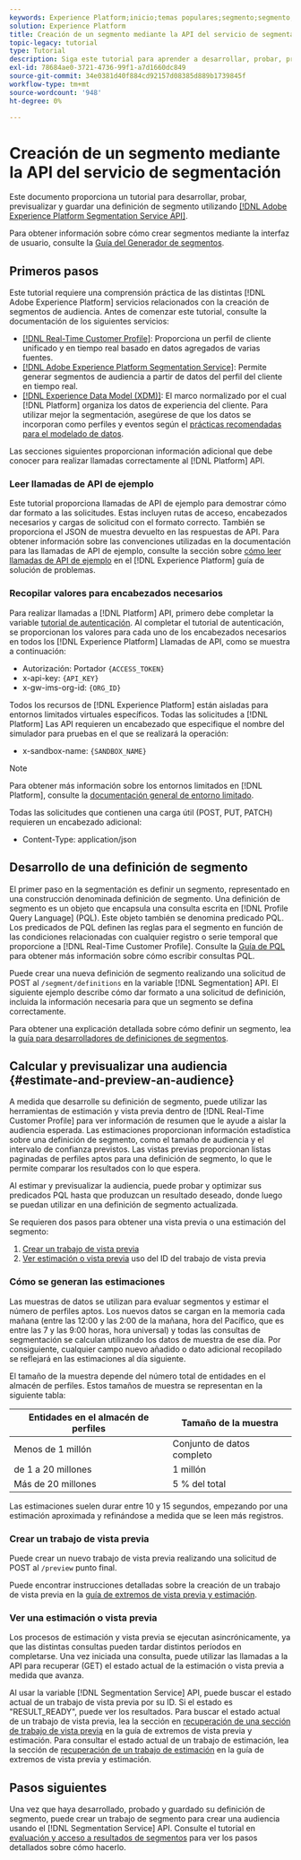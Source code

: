```yaml
---
keywords: Experience Platform;inicio;temas populares;segmento;segmento;crear segmento;segmentación;crear segmento;servicio de segmentación;
solution: Experience Platform
title: Creación de un segmento mediante la API del servicio de segmentación
topic-legacy: tutorial
type: Tutorial
description: Siga este tutorial para aprender a desarrollar, probar, previsualizar y guardar una definición de segmento mediante la API del servicio de segmentación de Adobe Experience Platform.
exl-id: 78684ae0-3721-4736-99f1-a7d1660dc849
source-git-commit: 34e0381d40f884cd92157d08385d889b1739845f
workflow-type: tm+mt
source-wordcount: '948'
ht-degree: 0%

---
```


# Creación de un segmento mediante la API del servicio de segmentación

Este documento proporciona un tutorial para desarrollar, probar, previsualizar y guardar una definición de segmento utilizando [[!DNL Adobe Experience Platform Segmentation Service API]](../api/getting-started.md).

Para obtener información sobre cómo crear segmentos mediante la interfaz de usuario, consulte la [Guía del Generador de segmentos](../ui/overview.md).

## Primeros pasos

Este tutorial requiere una comprensión práctica de las distintas [!DNL Adobe Experience Platform] servicios relacionados con la creación de segmentos de audiencia. Antes de comenzar este tutorial, consulte la documentación de los siguientes servicios:

- [[!DNL Real-Time Customer Profile]](../../profile/home.md): Proporciona un perfil de cliente unificado y en tiempo real basado en datos agregados de varias fuentes.
- [[!DNL Adobe Experience Platform Segmentation Service]](../home.md): Permite generar segmentos de audiencia a partir de datos del perfil del cliente en tiempo real.
- [[!DNL Experience Data Model (XDM)]](../../xdm/home.md): El marco normalizado por el cual [!DNL Platform] organiza los datos de experiencia del cliente. Para utilizar mejor la segmentación, asegúrese de que los datos se incorporan como perfiles y eventos según el [prácticas recomendadas para el modelado de datos](../../xdm/schema/best-practices.md).

Las secciones siguientes proporcionan información adicional que debe conocer para realizar llamadas correctamente al [!DNL Platform] API.

### Leer llamadas de API de ejemplo

Este tutorial proporciona llamadas de API de ejemplo para demostrar cómo dar formato a las solicitudes. Estas incluyen rutas de acceso, encabezados necesarios y cargas de solicitud con el formato correcto. También se proporciona el JSON de muestra devuelto en las respuestas de API. Para obtener información sobre las convenciones utilizadas en la documentación para las llamadas de API de ejemplo, consulte la sección sobre [cómo leer llamadas de API de ejemplo](../../landing/troubleshooting.md#how-do-i-format-an-api-request) en el [!DNL Experience Platform] guía de solución de problemas.

### Recopilar valores para encabezados necesarios

Para realizar llamadas a [!DNL Platform] API, primero debe completar la variable [tutorial de autenticación](https://www.adobe.com/go/platform-api-authentication-en). Al completar el tutorial de autenticación, se proporcionan los valores para cada uno de los encabezados necesarios en todos los [!DNL Experience Platform] Llamadas de API, como se muestra a continuación:

- Autorización: Portador `{ACCESS_TOKEN}`
- x-api-key: `{API_KEY}`
- x-gw-ims-org-id: `{ORG_ID}`

Todos los recursos de [!DNL Experience Platform] están aisladas para entornos limitados virtuales específicos. Todas las solicitudes a [!DNL Platform] Las API requieren un encabezado que especifique el nombre del simulador para pruebas en el que se realizará la operación:

- x-sandbox-name: `{SANDBOX_NAME}`

>[!NOTE]
>
>Para obtener más información sobre los entornos limitados en [!DNL Platform], consulte la [documentación general de entorno limitado](../../sandboxes/home.md).

Todas las solicitudes que contienen una carga útil (POST, PUT, PATCH) requieren un encabezado adicional:

- Content-Type: application/json

## Desarrollo de una definición de segmento

El primer paso en la segmentación es definir un segmento, representado en una construcción denominada definición de segmento. Una definición de segmento es un objeto que encapsula una consulta escrita en [!DNL Profile Query Language] (PQL). Este objeto también se denomina predicado PQL. Los predicados de PQL definen las reglas para el segmento en función de las condiciones relacionadas con cualquier registro o serie temporal que proporcione a [!DNL Real-Time Customer Profile]. Consulte la [Guía de PQL](../pql/overview.md) para obtener más información sobre cómo escribir consultas PQL.

Puede crear una nueva definición de segmento realizando una solicitud de POST al `/segment/definitions` en la variable [!DNL Segmentation] API. El siguiente ejemplo describe cómo dar formato a una solicitud de definición, incluida la información necesaria para que un segmento se defina correctamente.

Para obtener una explicación detallada sobre cómo definir un segmento, lea la [guía para desarrolladores de definiciones de segmentos](../api/segment-definitions.md#create).

## Calcular y previsualizar una audiencia {#estimate-and-preview-an-audience}

A medida que desarrolle su definición de segmento, puede utilizar las herramientas de estimación y vista previa dentro de [!DNL Real-Time Customer Profile] para ver información de resumen que le ayude a aislar la audiencia esperada. Las estimaciones proporcionan información estadística sobre una definición de segmento, como el tamaño de audiencia y el intervalo de confianza previstos. Las vistas previas proporcionan listas paginadas de perfiles aptos para una definición de segmento, lo que le permite comparar los resultados con lo que espera.

Al estimar y previsualizar la audiencia, puede probar y optimizar sus predicados PQL hasta que produzcan un resultado deseado, donde luego se puedan utilizar en una definición de segmento actualizada.

Se requieren dos pasos para obtener una vista previa o una estimación del segmento:

1. [Crear un trabajo de vista previa](#create-a-preview-job)
2. [Ver estimación o vista previa](#view-an-estimate-or-preview) uso del ID del trabajo de vista previa

### Cómo se generan las estimaciones

Las muestras de datos se utilizan para evaluar segmentos y estimar el número de perfiles aptos. Los nuevos datos se cargan en la memoria cada mañana (entre las 12:00 y las 2:00 de la mañana, hora del Pacífico, que es entre las 7 y las 9:00 horas, hora universal) y todas las consultas de segmentación se calculan utilizando los datos de muestra de ese día. Por consiguiente, cualquier campo nuevo añadido o dato adicional recopilado se reflejará en las estimaciones al día siguiente.

El tamaño de la muestra depende del número total de entidades en el almacén de perfiles. Estos tamaños de muestra se representan en la siguiente tabla:

| Entidades en el almacén de perfiles | Tamaño de la muestra |
| ------------------------- | ----------- |
| Menos de 1 millón | Conjunto de datos completo |
| de 1 a 20 millones | 1 millón |
| Más de 20 millones | 5 % del total |

Las estimaciones suelen durar entre 10 y 15 segundos, empezando por una estimación aproximada y refinándose a medida que se leen más registros.

### Crear un trabajo de vista previa

Puede crear un nuevo trabajo de vista previa realizando una solicitud de POST al `/preview` punto final.

Puede encontrar instrucciones detalladas sobre la creación de un trabajo de vista previa en la [guía de extremos de vista previa y estimación](../api/previews-and-estimates.md#create-preview).

### Ver una estimación o vista previa

Los procesos de estimación y vista previa se ejecutan asincrónicamente, ya que las distintas consultas pueden tardar distintos períodos en completarse. Una vez iniciada una consulta, puede utilizar las llamadas a la API para recuperar (GET) el estado actual de la estimación o vista previa a medida que avanza.

Al usar la variable [!DNL Segmentation Service] API, puede buscar el estado actual de un trabajo de vista previa por su ID. Si el estado es &quot;RESULT_READY&quot;, puede ver los resultados. Para buscar el estado actual de un trabajo de vista previa, lea la sección en [recuperación de una sección de trabajo de vista previa](../api/previews-and-estimates.md#get-preview) en la guía de extremos de vista previa y estimación. Para consultar el estado actual de un trabajo de estimación, lea la sección de [recuperación de un trabajo de estimación](../api/previews-and-estimates.md#get-estimate) en la guía de extremos de vista previa y estimación.


## Pasos siguientes

Una vez que haya desarrollado, probado y guardado su definición de segmento, puede crear un trabajo de segmento para crear una audiencia usando el [!DNL Segmentation Service] API. Consulte el tutorial en [evaluación y acceso a resultados de segmentos](./evaluate-a-segment.md) para ver los pasos detallados sobre cómo hacerlo.
